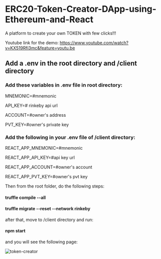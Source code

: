 # ERC20-Token-Creator-DApp-using-Ethereum-and-React
A platform to create your own TOKEN with few clicks!!!

Youtube link for the demo: https://www.youtube.com/watch?v=KX519Rfi3mc&feature=youtu.be

## Add a .env in the root directory and /client directory

### Add these variables in .env file in root directory:

MNEMONIC=#mnemonic

API_KEY=# rinkeby api url

ACCOUNT=#owner's address

PVT_KEY=#owner's private key

### Add the following in your .env file of /client directory:

REACT_APP_MNEMONIC=#mnemonic

REACT_APP_API_KEY=#api key url

REACT_APP_ACCOUNT=#owner's account

REACT_APP_PVT_KEY=#owner's pvt key

Then from the root folder, do the following steps:

#### truffle compile --all
#### truffle migrate --reset --network rinkeby

after that, move to /client directory and run:

#### npm start

and you will see the following page:

![token-creator](https://user-images.githubusercontent.com/24249646/89321436-94560c00-d6a0-11ea-8f6a-5214d6904347.png)





